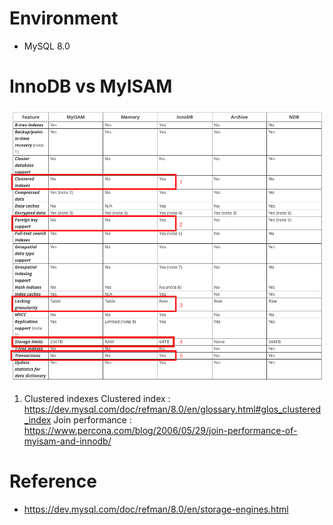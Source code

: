# Environment
* MySQL 8.0

# InnoDB vs MyISAM
![alt text](innodb_vs_myisam.png)
1. Clustered indexes
Clustered index : https://dev.mysql.com/doc/refman/8.0/en/glossary.html#glos_clustered_index
Join performance : https://www.percona.com/blog/2006/05/29/join-performance-of-myisam-and-innodb/

# Reference
* https://dev.mysql.com/doc/refman/8.0/en/storage-engines.html
